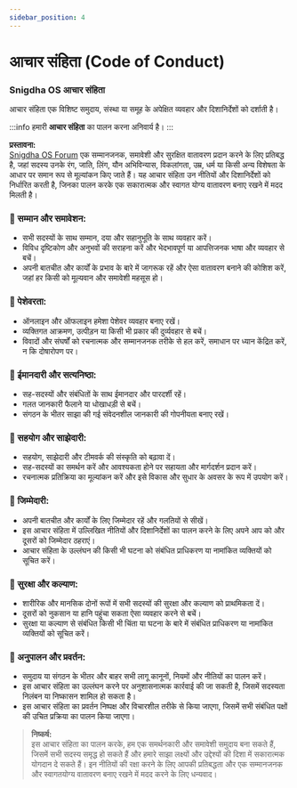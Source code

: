 ```yaml
---
sidebar_position: 4
---
```

# आचार संहिता (Code of Conduct)

### Snigdha OS आचार संहिता
आचार संहिता एक विशिष्ट समुदाय, संस्था या समूह के अपेक्षित व्यवहार और दिशानिर्देशों को दर्शाती है।

:::info
हमारी **आचार संहिता** का पालन करना अनिवार्य है।
:::

**प्रस्तावना:**  
[Snigdha OS Forum](https://forum.snigdhaos.org/) एक सम्मानजनक, समावेशी और सुरक्षित वातावरण प्रदान करने के लिए प्रतिबद्ध है, जहां सदस्य उनके रंग, जाति, लिंग, यौन अभिविन्यास, विकलांगता, उम्र, धर्म या किसी अन्य विशेषता के आधार पर समान रूप से मूल्यांकन किए जाते हैं। यह आचार संहिता उन नीतियों और दिशानिर्देशों को निर्धारित करती है, जिनका पालन करके एक सकारात्मक और स्वागत योग्य वातावरण बनाए रखने में मदद मिलती है।



### **📌 सम्मान और समावेशन:**
- सभी सदस्यों के साथ सम्मान, दया और सहानुभूति के साथ व्यवहार करें।  
- विविध दृष्टिकोण और अनुभवों की सराहना करें और भेदभावपूर्ण या आपत्तिजनक भाषा और व्यवहार से बचें।  
- अपनी बातचीत और कार्यों के प्रभाव के बारे में जागरूक रहें और ऐसा वातावरण बनाने की कोशिश करें, जहां हर किसी को मूल्यवान और समावेशी महसूस हो।  



### **📌 पेशेवरता:**
- ऑनलाइन और ऑफलाइन हमेशा पेशेवर व्यवहार बनाए रखें।  
- व्यक्तिगत आक्रमण, उत्पीड़न या किसी भी प्रकार की दुर्व्यवहार से बचें।  
- विवादों और संघर्षों को रचनात्मक और सम्मानजनक तरीके से हल करें, समाधान पर ध्यान केंद्रित करें, न कि दोषारोपण पर।  



### **📌 ईमानदारी और सत्यनिष्ठा:**
- सह-सदस्यों और संबंधितों के साथ ईमानदार और पारदर्शी रहें।  
- गलत जानकारी फैलाने या धोखाधड़ी से बचें।  
- संगठन के भीतर साझा की गई संवेदनशील जानकारी की गोपनीयता बनाए रखें।  



### **📌 सहयोग और साझेदारी:**
- सहयोग, साझेदारी और टीमवर्क की संस्कृति को बढ़ावा दें।  
- सह-सदस्यों का समर्थन करें और आवश्यकता होने पर सहायता और मार्गदर्शन प्रदान करें।  
- रचनात्मक प्रतिक्रिया का मूल्यांकन करें और इसे विकास और सुधार के अवसर के रूप में उपयोग करें।  



### **📌 जिम्मेदारी:**
- अपनी बातचीत और कार्यों के लिए जिम्मेदार रहें और गलतियों से सीखें।  
- इस आचार संहिता में उल्लिखित नीतियों और दिशानिर्देशों का पालन करने के लिए अपने आप को और दूसरों को जिम्मेदार ठहराएं।  
- आचार संहिता के उल्लंघन की किसी भी घटना को संबंधित प्राधिकरण या नामांकित व्यक्तियों को सूचित करें।  



### **📌 सुरक्षा और कल्याण:**
- शारीरिक और मानसिक दोनों रूपों में सभी सदस्यों की सुरक्षा और कल्याण को प्राथमिकता दें।  
- दूसरों को नुकसान या हानि पहुंचा सकता ऐसा व्यवहार करने से बचें।  
- सुरक्षा या कल्याण से संबंधित किसी भी चिंता या घटना के बारे में संबंधित प्राधिकरण या नामांकित व्यक्तियों को सूचित करें।  



### **📌 अनुपालन और प्रवर्तन:**
- समुदाय या संगठन के भीतर और बाहर सभी लागू कानूनों, नियमों और नीतियों का पालन करें।  
- इस आचार संहिता का उल्लंघन करने पर अनुशासनात्मक कार्रवाई की जा सकती है, जिसमें सदस्यता निलंबन या निष्कासन शामिल हो सकता है।  
- इस आचार संहिता का प्रवर्तन निष्पक्ष और विचारशील तरीके से किया जाएगा, जिसमें सभी संबंधित पक्षों की उचित प्रक्रिया का पालन किया जाएगा।  



>**निष्कर्ष:**  
इस आचार संहिता का पालन करके, हम एक समर्थनकारी और समावेशी समुदाय बना सकते हैं, जिसमें सभी सदस्य समृद्ध हो सकते हैं और हमारे साझा लक्ष्यों और उद्देश्यों की दिशा में सकारात्मक योगदान दे सकते हैं। इन नीतियों की रक्षा करने के लिए आपकी प्रतिबद्धता और एक सम्मानजनक और स्वागतयोग्य वातावरण बनाए रखने में मदद करने के लिए धन्यवाद।